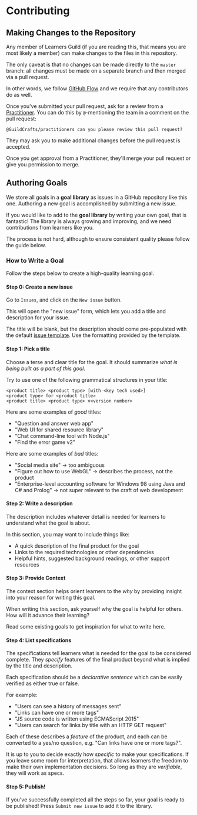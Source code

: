 # Contributing

## Making Changes to the Repository

Any member of Learners Guild (if you are reading this, that means you are most likely a member) can make changes to the files in this repository.

The only caveat is that no changes can be made directly to the `master` branch: all changes must be made on a separate branch and then merged via a pull request.

In other words, we follow [GitHub Flow][gh-flow-guide] and we require that any contributors do as well.

Once you've submitted your pull request, ask for a review from a [Practitioner][team-practitioners]. You can do this by `@`-mentioning the team in a comment on the pull request:

```
@GuildCrafts/practitioners can you please review this pull request?
```

They may ask you to make additional changes before the pull request is accepted.

Once you get approval from a Practitioner, they'll merge your pull request or give you permission to merge.

## Authoring Goals

We store all goals in a **goal library** as issues in a GitHub repository like this one. Authoring a new goal is accomplished by submitting a new issue.

If you would like to add to the **goal library** by writing your own goal, that is fantastic! The library is always growing and improving, and we need contributions from learners like you.

The process is not hard, although to ensure consistent quality please follow the guide below.

### How to Write a Goal

Follow the steps below to create a high-quality learning goal.

#### Step 0: Create a new issue

Go to `Issues`, and click on the `New issue` button.

This will open the "new issue" form, which lets you add a title and description for your issue.

The title will be blank, but the description should come pre-populated with the default [issue template][issue-template]. Use the formatting provided by the template.

#### Step 1: Pick a title

Choose a terse and clear title for the goal. It should summarize _what is being built as a part of this goal_.

Try to use one of the following grammatical structures in your title:

```
<product title> <product type> [with <key tech used>]
<product type> for <product title>
<product title> <product type> v<version number>
```

Here are some examples of _good_ titles:

- "Question and answer web app"
- "Web UI for shared resource library"
- "Chat command-line tool with Node.js"
- "Find the error game v2"

Here are some examples of _bad_ titles:

- "Social media site" -> too ambiguous
- "Figure out how to use WebGL" -> describes the process, not the product
- "Enterprise-level accounting software for Windows 98 using Java and C# and Prolog" -> not super relevant to the craft of web development

#### Step 2: Write a description

The description includes whatever detail is needed for learners to understand what the goal is about.

In this section, you may want to include things like:

- A quick description of the final product for the goal
- Links to the required technologies or other dependencies
- Helpful hints, suggested background readings, or other support resources

#### Step 3: Provide Context

The context section helps orient learners to the _why_ by providing insight into your reason for writing this goal.

When writing this section, ask yourself why the goal is helpful for others. How will it advance their learning?

Read some existing goals to get inspiration for what to write here.

#### Step 4: List specifications

The specifications tell learners what is needed for the goal to be considered complete. They _specify_ features of the final product beyond what is implied by the title and description.

Each specification should be a _declarative sentence_ which can be easily verified as either true or false.

For example:

- "Users can see a history of messages sent"
- "Links can have one or more tags"
- "JS source code is written using ECMAScript 2015"
- "Users can search for links by title with an HTTP GET request"

Each of these describes a _feature_ of the product, and each can be converted to a yes/no question, e.g. "Can links have one or more tags?".

It is up to you to decide exactly how _specific_ to make your specifications. If you leave some room for interpretation, that allows learners the freedom to make their own implementation decisions. So long as they are _verifiable_, they will work as specs.

#### Step 5: Publish!

If you've successfully completed all the steps so far, your goal is ready to be published! Press `Submit new issue` to add it to the library.

[issue-template]: ./.github/ISSUE_TEMPLATE.md
[gh-flow-guide]: https://guides.github.com/introduction/flow/
[team-practitioners]: https://github.com/orgs/GuildCrafts/teams/practitioners
